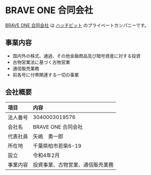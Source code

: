 # BRAVE ONE 合同会社

[BRAVE ONE 合同会社](https://www.brave1.co.jp) は [ハッチビット](https://www.hatchbit.jp) のプライベートカンパニーです。

## 事業内容

* 国内外の株式、通過、その他金融商品及び暗号資産に対する投資
* 古物営業法に基づく古物営業
* 通信販売業務
* 前各号に付帯関連する一切の事業

## 会社概要

| 項目 | 内容 |
|:---|:---|
| 法人番号 | 3040003019576 |
| 会社名 | BRAVE ONE 合同会社 |
| 代表社員 | 矢嶋　勇一郎 |
| 所在地 | 千葉県柏市若柴6-19 |
| 設立 | 令和4年2月 |
| 事業内容 | 投資事業、古物営業、通信販売業務 |
